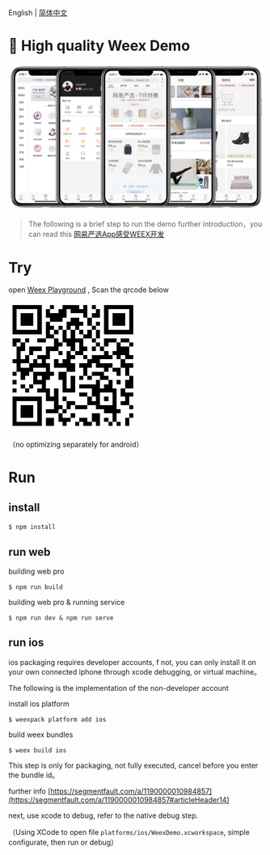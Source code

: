 English | [简体中文](https://github.com/zwwill/yanxuan-weex-demo/blob/master/README.zh-CN.md)

# :art: High quality Weex Demo

![](https://github.com/zwwill/yanxuan-weex-demo/raw/master/banner.png)

> The following is a brief step to run the demo
> further introduction，you can read this [网易严选App感受WEEX开发](https://github.com/zwwill/blog/issues/3)


# Try

open [Weex Playground](http://weex.apache.org/cn/playground.html) , Scan the qrcode below

![](https://github.com/zwwill/yanxuan-weex-demo/raw/master/erHome.png)

（no optimizing separately for android）

# Run

## install

```
$ npm install
```

## run web

building web pro

```
$ npm run build 
```

building web pro & running service

```
$ npm run dev & npm run serve 
```

## run ios

ios packaging requires developer accounts, f not, you can only install it on your own connected iphone through xcode debugging, or virtual machine。

The following is the implementation of the non-developer account

install ios platform

``` 
$ weexpack platform add ios
```

build weex bundles

```
$ weex build ios
```

This step is only for packaging, not fully executed, cancel before you enter the bundle id。

further info [https://segmentfault.com/a/1190000010984857](https://segmentfault.com/a/1190000010984857#articleHeader14)

next, use xcode to debug, refer to the native debug step.

（Using XCode to open file `platforms/ios/WeexDemo.xcworkspace`, simple configurate, then run or debug）


